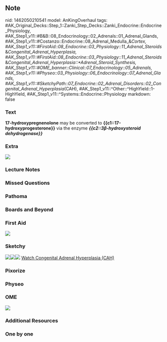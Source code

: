 ## Note
nid: 1462050210541
model: AnKingOverhaul
tags: #AK_Original_Decks::Step_1::Zanki_Step_Decks::Zanki_Endocrine::Endocrine_Physiology, #AK_Step1_v11::#B&B::08_Endocrinology::02_Adrenals::01_Adrenal_Glands, #AK_Step1_v11::#Costanzo::Endocrine::08_Adrenal_Medulla_&_Cortex, #AK_Step1_v11::#FirstAid::08_Endocrine::03_Physiology::11_Adrenal_Steroids_&_Congenital_Adrenal_Hyperplasia, #AK_Step1_v11::#FirstAid::08_Endocrine::03_Physiology::11_Adrenal_Steroids_&_Congenital_Adrenal_Hyperplasia::*Adrenal_Steroid_Synthesis, #AK_Step1_v11::#OME_banner::Clinical::07_Endocrinology::05_Adrenals, #AK_Step1_v11::#Physeo::03_Physiology::06_Endocrinology::07_Adrenal_Glands, #AK_Step1_v11::#SketchyPath::07_Endocrine::02_Adrenal_Disorders::02_Congenital_Adrenal_Hyperplasia_(CAH), #AK_Step1_v11::^Other::^HighYield::1-HighYield, #AK_Step1_v11::^Systems::Endocrine::Physiology
markdown: false

### Text
<div>
  <b>17-hydroxypregnenolone</b> may be converted to
  <b>{{c1::17-hydroxyprogesterone}}</b> via the enzyme
  <i><b>{{c2::3β-hydroxysteroid dehydrogenase}}</b></i>
</div>

### Extra
<img src="paste-496721557717585.jpg">

### Lecture Notes


### Missed Questions


### Pathoma


### Boards and Beyond


### First Aid
<img src="tmplR4nMJ.png">

### Sketchy
<img src=
"ZF)%2017%20hydroxylase,%2017%20hydroxypregnenolone_1566160514431.jpg"><img src="ZF)%2017%20hydroxypregnenolone%20-%2017%20hydroxyprogesterone_1566160514431.jpg"><img src="ZZoverall%20picture_1566160514431.JPG">
<a href=
"https://dashboard.sketchy.com/study/medical/courses/medical-pathophysiology/units/medical-pathophysiology-endocrine/videos/medical-pathophysiology-endocrine-adrenal-disorders-congenital-adrenal-hyperplasia-cah?utm_source=anki&utm_medium=partnership&utm_campaign=february_update&utm_content=medical">
Watch Congenital Adrenal Hyperplasia (CAH)</a>

### Pixorize


### Physeo


### OME
<div class="ome-widget">
  <a href=
  "https://onlinemeded.org/spa/endocrinology/adrenals/acquire?ref=anki">
  <img src="_OME_AnkiFlashcards_Lesson_1.png"></a>
</div>

### Additional Resources


### One by one

